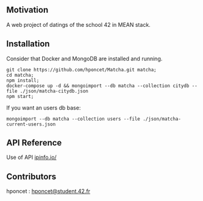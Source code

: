 ## Motivation
A web project of datings of the school 42 in MEAN stack.

## Installation
Consider that Docker and MongoDB are installed and running.
```
git clone https://github.com/hponcet/Matcha.git matcha;
cd matcha;
npm install;
docker-compose up -d && mongoimport --db matcha --collection citydb --file ./json/matcha-citydb.json
npm start;
```
If you want an users db base:
```
mongoimport --db matcha --collection users --file ./json/matcha-current-users.json
```

## API Reference
Use of API [ipinfo.io/](https://ipinfo.io/)

## Contributors
hponcet : hponcet@student.42.fr
